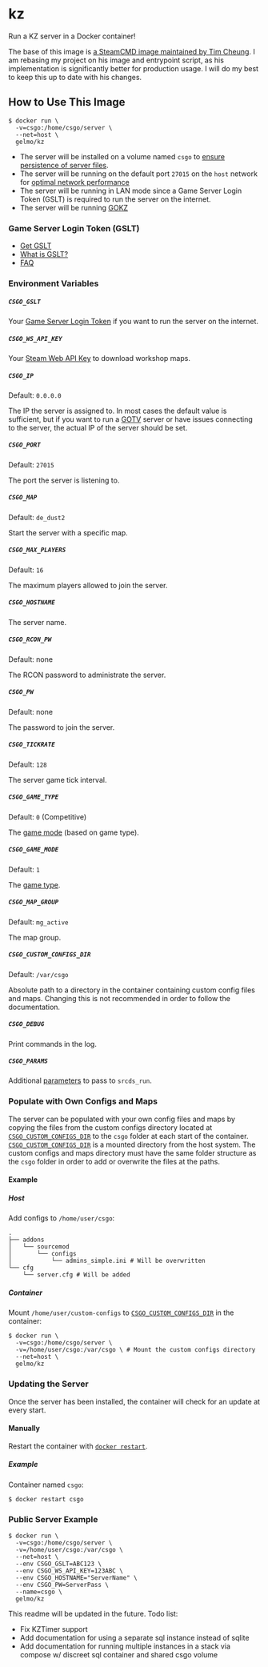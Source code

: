 # kz
Run a KZ server in a Docker container!

The base of this image is [a SteamCMD image maintained by Tim Cheung](https://hub.docker.com/r/timche/csgo). I am rebasing my project on his image and entrypoint script, as his implementation is significantly better for production usage. I will do my best to keep this up to date with his changes.

## How to Use This Image

```
$ docker run \
  -v=csgo:/home/csgo/server \
  --net=host \
  gelmo/kz
```

- The server will be installed on a volume named `csgo` to [ensure persistence of server files](https://docs.docker.com/storage/).
- The server will be running on the default port `27015` on the `host` network for [optimal network performance](https://docs.docker.com/network/host/)
- The server will be running in LAN mode since a Game Server Login Token (GSLT) is required to run the server on the internet.
- The server will be running [GOKZ](https://bitbucket.org/kztimerglobalteam/gokz/src/master/)

### Game Server Login Token (GSLT)

- [Get GSLT](https://steamcommunity.com/dev/managegameservers)
- [What is GSLT?](https://docs.linuxgsm.com/steamcmd/gslt#what-is-gslt)
- [FAQ](https://docs.linuxgsm.com/steamcmd/gslt#faq)

### Environment Variables

##### `CSGO_GSLT`

Your [Game Server Login Token](https://steamcommunity.com/dev/managegameservers) if you want to run the server on the internet.

##### `CSGO_WS_API_KEY`

Your [Steam Web API Key](https://steamcommunity.com/dev/apikey) to download workshop maps.

##### `CSGO_IP`

Default: `0.0.0.0`

The IP the server is assigned to. In most cases the default value is sufficient, but if you want to run a [GOTV](https://developer.valvesoftware.com/wiki/SourceTV) server or have issues connecting to the server, the actual IP of the server should be set.

##### `CSGO_PORT`

Default: `27015`

The port the server is listening to.

##### `CSGO_MAP`

Default: `de_dust2`

Start the server with a specific map.

##### `CSGO_MAX_PLAYERS`

Default: `16`

The maximum players allowed to join the server.

##### `CSGO_HOSTNAME`

The server name.

##### `CSGO_RCON_PW`

Default: none

The RCON password to administrate the server.

##### `CSGO_PW`

Default: none

The password to join the server.

##### `CSGO_TICKRATE`

Default: `128`

The server game tick interval.

##### `CSGO_GAME_TYPE`

Default: `0` (Competitive)

The [game mode](https://developer.valvesoftware.com/wiki/CSGO_Game_Mode_Commands) (based on game type).

##### `CSGO_GAME_MODE`

Default: `1`

The [game type]((https://developer.valvesoftware.com/wiki/CSGO_Game_Mode_Commands)).

##### `CSGO_MAP_GROUP`

Default: `mg_active`

The map group.

##### `CSGO_CUSTOM_CONFIGS_DIR`

Default: `/var/csgo`

Absolute path to a directory in the container containing custom config files and maps. Changing this is not recommended in order to follow the documentation.

##### `CSGO_DEBUG`

Print commands in the log.

##### `CSGO_PARAMS`

Additional [parameters](https://developer.valvesoftware.com/wiki/Command_Line_Options#Command-line_parameters) to pass to `srcds_run`.

### Populate with Own Configs and Maps

The server can be populated with your own config files and maps by copying the files from the custom configs directory located at [`CSGO_CUSTOM_CONFIGS_DIR`](#csgo_custom_configs_dir) to the `csgo` folder at each start of the container. [`CSGO_CUSTOM_CONFIGS_DIR`](#csgo_custom_configs_dir) is a mounted directory from the host system. The custom configs and maps directory must have the same folder structure as the `csgo` folder in order to add or overwrite the files at the paths.

#### Example

##### Host

Add configs to `/home/user/csgo`:

```
.
├── addons
│   └── sourcemod
│       └── configs
│           └── admins_simple.ini # Will be overwritten
└── cfg
    └── server.cfg # Will be added
```

##### Container

Mount `/home/user/custom-configs` to [`CSGO_CUSTOM_CONFIGS_DIR`](#csgo_custom_configs_dir) in the container:

```
$ docker run \
  -v=csgo:/home/csgo/server \
  -v=/home/user/csgo:/var/csgo \ # Mount the custom configs directory
  --net=host \
  gelmo/kz
```

### Updating the Server

Once the server has been installed, the container will check for an update at every start.

#### Manually

Restart the container with [`docker restart`](https://docs.docker.com/engine/reference/commandline/restart/).

##### Example

Container named `csgo`:

```
$ docker restart csgo
```

### Public Server Example

```
$ docker run \
  -v=csgo:/home/csgo/server \
  -v=/home/user/csgo:/var/csgo \
  --net=host \
  --env CSGO_GSLT=ABC123 \
  --env CSGO_WS_API_KEY=123ABC \
  --env CSGO_HOSTNAME="ServerName" \
  --env CSGO_PW=ServerPass \
  --name=csgo \
  gelmo/kz
```

This readme will be updated in the future. Todo list:

- Fix KZTimer support
- Add documentation for using a separate sql instance instead of sqlite
- Add documentation for running multiple instances in a stack via compose w/ discreet sql container and shared csgo volume
